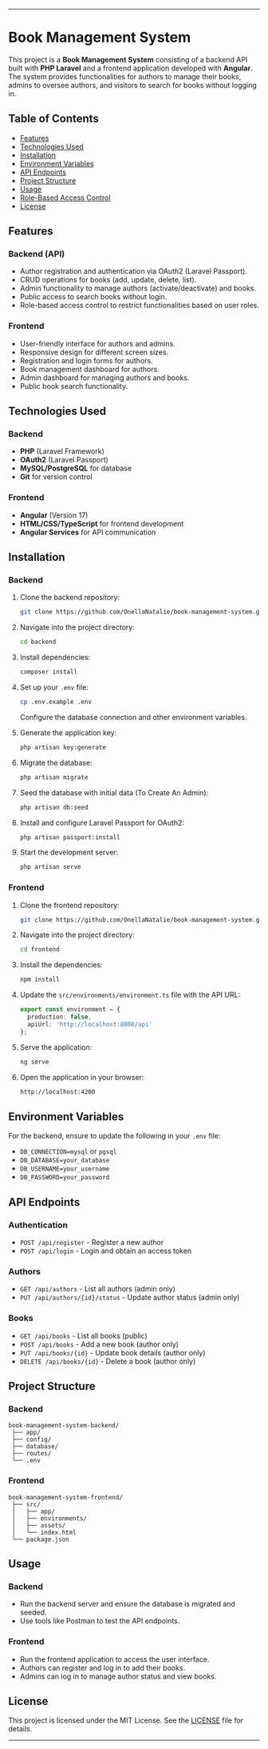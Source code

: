 
---

# Book Management System

This project is a **Book Management System** consisting of a backend API built with **PHP Laravel** and a frontend application developed with **Angular**. The system provides functionalities for authors to manage their books, admins to oversee authors, and visitors to search for books without logging in.

## Table of Contents

- [Features](#features)
- [Technologies Used](#technologies-used)
- [Installation](#installation)
- [Environment Variables](#environment-variables)
- [API Endpoints](#api-endpoints)
- [Project Structure](#project-structure)
- [Usage](#usage)
- [Role-Based Access Control](#role-based-access-control)
- [License](#license)

## Features

### Backend (API)

- Author registration and authentication via OAuth2 (Laravel Passport).
- CRUD operations for books (add, update, delete, list).
- Admin functionality to manage authors (activate/deactivate) and books.
- Public access to search books without login.
- Role-based access control to restrict functionalities based on user roles.

### Frontend

- User-friendly interface for authors and admins.
- Responsive design for different screen sizes.
- Registration and login forms for authors.
- Book management dashboard for authors.
- Admin dashboard for managing authors and books.
- Public book search functionality.

## Technologies Used

### Backend

- **PHP** (Laravel Framework)
- **OAuth2** (Laravel Passport)
- **MySQL/PostgreSQL** for database
- **Git** for version control

### Frontend

- **Angular** (Version 17)
- **HTML/CSS/TypeScript** for frontend development
- **Angular Services** for API communication

## Installation

### Backend

1. Clone the backend repository:

   ```bash
   git clone https://github.com/OnellaNatalie/book-management-system.git
   ```

2. Navigate into the project directory:

   ```bash
   cd backend
   ```

3. Install dependencies:

   ```bash
   composer install
   ```

4. Set up your `.env` file:

   ```bash
   cp .env.example .env
   ```

   Configure the database connection and other environment variables.

5. Generate the application key:

   ```bash
   php artisan key:generate
   ```

6. Migrate the database:

   ```bash
   php artisan migrate
   ```

7. Seed the database with initial data (To Create An Admin):

   ```bash
   php artisan db:seed
   ```

8. Install and configure Laravel Passport for OAuth2:

   ```bash
   php artisan passport:install
   ```

9. Start the development server:

   ```bash
   php artisan serve
   ```

### Frontend

1. Clone the frontend repository:

   ```bash
   git clone https://github.com/OnellaNatalie/book-management-system.git
   ```

2. Navigate into the project directory:

   ```bash
   cd frontend
   ```

3. Install the dependencies:

   ```bash
   npm install
   ```

4. Update the `src/environments/environment.ts` file with the API URL:

   ```typescript
   export const environment = {
     production: false,
     apiUrl: 'http://localhost:8000/api'
   };
   ```

5. Serve the application:

   ```bash
   ng serve
   ```

6. Open the application in your browser:

   ```bash
   http://localhost:4200
   ```

## Environment Variables

For the backend, ensure to update the following in your `.env` file:

- `DB_CONNECTION=mysql` or `pgsql`
- `DB_DATABASE=your_database`
- `DB_USERNAME=your_username`
- `DB_PASSWORD=your_password`

## API Endpoints

### Authentication

- `POST /api/register` - Register a new author
- `POST /api/login` - Login and obtain an access token

### Authors

- `GET /api/authors` - List all authors (admin only)
- `PUT /api/authors/{id}/status` - Update author status (admin only)

### Books

- `GET /api/books` - List all books (public)
- `POST /api/books` - Add a new book (author only)
- `PUT /api/books/{id}` - Update book details (author only)
- `DELETE /api/books/{id}` - Delete a book (author only)

## Project Structure

### Backend

```
book-management-system-backend/
 ├── app/
 ├── config/
 ├── database/
 ├── routes/
 └── .env
```

### Frontend

```
book-management-system-frontend/
 ├── src/
 │   ├── app/
 │   ├── environments/
 │   ├── assets/
 │   └── index.html
 └── package.json
```

## Usage

### Backend

- Run the backend server and ensure the database is migrated and seeded.
- Use tools like Postman to test the API endpoints.

### Frontend

- Run the frontend application to access the user interface.
- Authors can register and log in to add their books.
- Admins can log in to manage author status and view books.


## License

This project is licensed under the MIT License. See the [LICENSE](LICENSE) file for details.

---
